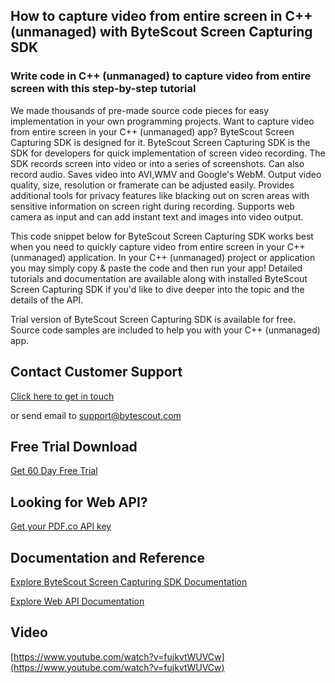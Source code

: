 ## How to capture video from entire screen in C++ (unmanaged) with ByteScout Screen Capturing SDK

### Write code in C++ (unmanaged) to capture video from entire screen with this step-by-step tutorial

We made thousands of pre-made source code pieces for easy implementation in your own programming projects. Want to capture video from entire screen in your C++ (unmanaged) app? ByteScout Screen Capturing SDK is designed for it. ByteScout Screen Capturing SDK is the SDK for developers for quick implementation of screen video recording. The SDK records screen into video or into a series of screenshots. Can also record audio. Saves video into AVI,WMV and Google's WebM. Output video quality, size, resolution or framerate can be adjusted easily. Provides additional tools for privacy features like blacking out on scren areas with sensitive information on screen right during recording. Supports web camera as input and can add instant text and images into video output.

This code snippet below for ByteScout Screen Capturing SDK works best when you need to quickly capture video from entire screen in your C++ (unmanaged) application. In your C++ (unmanaged) project or application you may simply copy & paste the code and then run your app! Detailed tutorials and documentation are available along with installed ByteScout Screen Capturing SDK if you'd like to dive deeper into the topic and the details of the API.

Trial version of ByteScout Screen Capturing SDK is available for free. Source code samples are included to help you with your C++ (unmanaged) app.

## Contact Customer Support

[Click here to get in touch](https://bytescout.zendesk.com/hc/en-us/requests/new?subject=ByteScout%20Screen%20Capturing%20SDK%20Question)

or send email to [support@bytescout.com](mailto:support@bytescout.com?subject=ByteScout%20Screen%20Capturing%20SDK%20Question) 

## Free Trial Download

[Get 60 Day Free Trial](https://bytescout.com/download/web-installer?utm_source=github-readme)

## Looking for Web API? 

[Get your PDF.co API key](https://pdf.co/documentation/api?utm_source=github-readme)

## Documentation and Reference

[Explore ByteScout Screen Capturing SDK Documentation](https://bytescout.com/documentation/index.html?utm_source=github-readme)

[Explore Web API Documentation](https://pdf.co/documentation/api?utm_source=github-readme)

## Video

[https://www.youtube.com/watch?v=fujkvtWUVCw](https://www.youtube.com/watch?v=fujkvtWUVCw)